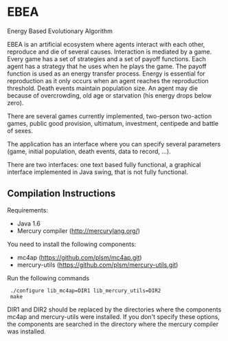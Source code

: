 EBEA
====

Energy Based Evolutionary Algorithm

EBEA is an artificial ecosystem where agents interact with each other,
reproduce and die of several causes.  Interaction is mediated by a game.
Every game has a set of strategies and a set of payoff functions.  Each
agent has a strategy that he uses when he plays the game.  The payoff
function is used as an energy transfer process.  Energy is essential for
reproduction as it only occurs when an agent reaches the reproduction
threshold.  Death events maintain population size.  An agent may die
because of overcrowding, old age or starvation (his energy drops below
zero).

There are several games currently implemented, two-person two-action games,
public good provision, ultimatum, investment, centipede and battle of
sexes.

The application has an interface where you can specify several parameters
(game, initial population, death events, data to record, ...).

There are two interfaces: one text based fully functional, a graphical
interface implemented in Java swing, that is not fully functional.

Compilation Instructions
------------------------

Requirements:

* Java 1.6
* Mercury compiler (http://mercurylang.org/)

You need to install the following components:

* mc4ap  (https://github.com/plsm/mc4ap.git)
* mercury-utils (https://github.com/plsm/mercury-utils.git)

Run the following commands

	 ./configure lib_mc4ap=DIR1 lib_mercury_utils=DIR2
	 make

DIR1 and DIR2 should be replaced by the directories where the components
mc4ap and mercury-utils were installed.  If you don't specify these
options, the components are searched in the directory where the mercury
compiler was installed.



